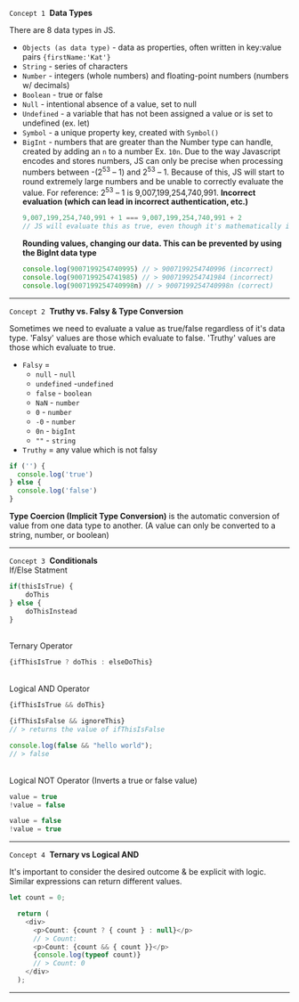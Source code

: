 `Concept 1` &nbsp;**Data Types**

There are 8 data types in JS.

- `Objects (as data type)` - data as properties, often written in key:value pairs `{firstName:'Kat'}`
- `String` - series of characters
- `Number` - integers (whole numbers) and floating-point numbers (numbers w/ decimals)
- `Boolean` - true or false
- `Null` - intentional absence of a value, set to null
- `Undefined` - a variable that has not been assigned a value or is set to undefined (ex. let)
- `Symbol` - a unique property key, created with `Symbol()`
- `BigInt` - numbers that are greater than the Number type can handle, created by adding an `n` to a number Ex. `10n`. Due to the way Javascript encodes and stores numbers, JS can only be precise when processing numbers between -(2<sup>53</sup> – 1) and 2<sup>53</sup> – 1. Because of this, JS will start to round extremely large numbers and be unable to correctly evaluate the value. For reference: 2<sup>53</sup> – 1 is 9,007,199,254,740,991.
  **Incorrect evaluation (which can lead in incorrect authentication, etc.)**
  ```Javascript
  9,007,199,254,740,991 + 1 === 9,007,199,254,740,991 + 2
  // JS will evaluate this as true, even though it's mathematically incorrect
  ```
  **Rounding values, changing our data. This can be prevented by using the BigInt data type**
  ```Javascript
  console.log(9007199254740995) // > 9007199254740996 (incorrect)
  console.log(9007199254741985) // > 9007199254741984 (incorrect)
  console.log(9007199254740998n) // > 9007199254740998n (correct)
  ```

<hr>

`Concept 2` &nbsp;**Truthy vs. Falsy & Type Conversion**

Sometimes we need to evaluate a value as true/false regardless of it's data type. 'Falsy' values are those which evaluate to false. 'Truthy' values are those which evaluate to true.

- `Falsy` =
  - `null` - `null`
  - `undefined` -`undefined`
  - `false` - `boolean`
  - `NaN` - `number`
  - `0` - `number`
  - `-0` - `number`
  - `0n` - `bigInt`
  - `""` - `string`
- `Truthy` = any value which is not falsy

```Javascript
if ('') {
  console.log('true')
} else {
  console.log('false')
}
```

**Type Coercion (Implicit Type Conversion)** is the automatic conversion of value from one data type to another. (A value can only be converted to a string, number, or boolean)

<hr>

`Concept 3` &nbsp;**Conditionals** <br> If/Else Statment

```Javascript
if(thisIsTrue) {
    doThis
} else {
    doThisInstead
}
```

<br>
Ternary Operator

```Javascript
{ifThisIsTrue ? doThis : elseDoThis}
```

<br>
Logical AND Operator

```Javascript
{ifThisIsTrue && doThis}
```

```Javascript
{ifThisIsFalse && ignoreThis}
// > returns the value of ifThisIsFalse
```

```Javascript
console.log(false && "hello world");
// > false
```

<br>
Logical NOT Operator (Inverts a true or false value)

```Javascript
value = true
!value = false
```

```Javascript
value = false
!value = true
```

<hr>

`Concept 4` &nbsp;**Ternary vs Logical AND**

It's important to consider the desired outcome & be explicit with logic. Similar expressions can return different values.

```Javascript
let count = 0;

  return (
    <div>
      <p>Count: {count ? { count } : null}</p>
      // > Count:
      <p>Count: {count && { count }}</p>
      {console.log(typeof count)}
      // > Count: 0
    </div>
  );
```

<hr>

